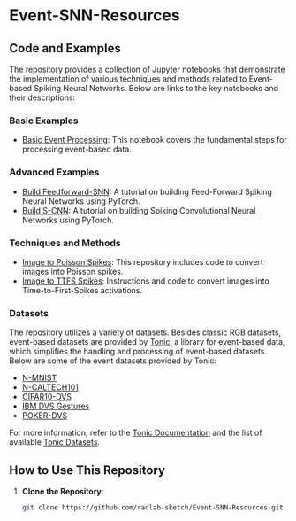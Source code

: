 # Event-SNN-Resources

## Code and Examples

The repository provides a collection of Jupyter notebooks that demonstrate the implementation of various techniques and methods related to Event-based Spiking Neural Networks. Below are links to the key notebooks and their descriptions:

### Basic Examples

- [Basic Event Processing](https://github.com/radlab-sketch/Event-SNN-Resources/blob/main/Basic_Spiking_Example.ipynb): This notebook covers the fundamental steps for processing event-based data.

### Advanced Examples
- [Build Feedforward-SNN](https://github.com/radlab-sketch/Event-SNN-Resources/blob/main/FFSNN_Tutorial.ipynb): A tutorial on building Feed-Forward Spiking Neural Networks using PyTorch.
- [Build S-CNN](https://github.com/radlab-sketch/Event-SNN-Resources/blob/main/SCSNN_Tutorial.ipynb): A tutorial on building Spiking Convolutional Neural Networks using PyTorch.
  
### Techniques and Methods
- [Image to Poisson Spikes](https://github.com/mervess/images-to-spikes): This repository includes code to convert images into Poisson spikes.
- [Image to TTFS Spikes](https://github.com/NEvision/NE15/blob/master/focal/focal.py): Instructions and code to convert images into Time-to-First-Spikes activations.


### Datasets

The repository utilizes a variety of datasets. Besides classic RGB datasets, event-based datasets are provided by [Tonic](https://tonic.readthedocs.io/en/latest/), a library for event-based data, which simplifies the handling and processing of event-based datasets. Below are some of the event datasets provided by Tonic:

- [N-MNIST](https://www.garrickorchard.com/datasets/n-mnist)
- [N-CALTECH101](https://www.garrickorchard.com/datasets/n-caltech101)
- [CIFAR10-DVS](https://www.frontiersin.org/articles/10.3389/fnins.2017.00309/full)
- [IBM DVS Gestures](https://research.ibm.com/interactive/dvsgesture)
- [POKER-DVS](http://www2.imse-cnm.csic.es/caviar/POKERDVS.html)

For more information, refer to the [Tonic Documentation](https://tonic.readthedocs.io/en/latest/) and the list of available [Tonic Datasets](https://tonic.readthedocs.io/en/latest/datasets.html).

## How to Use This Repository

1. **Clone the Repository**:
   ```bash
   git clone https://github.com/radlab-sketch/Event-SNN-Resources.git
